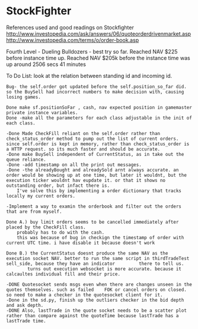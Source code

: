 # StockFighter
References used and good readings on Stockfighter 
http://www.investopedia.com/ask/answers/06/quoteorderdrivenmarket.asp
http://www.investopedia.com/terms/o/order-book.asp

Fourth Level - Dueling Bulldozers -
	best try so far. 
	Reached NAV $225 before instance time up. 
	Reached NAV $205k before the instance time was up around 2506 secs 41 minutes


To Do List:
	look at the relation between standing id and incoming id.

	Bug- the self.order got updated before the self.position_so_far did. so the BuySell had incorrect numbers to make decision with, causing losing games.

	Done make sf.positionSoFar , cash, nav expected position in gamemaster private instance variables.
	Done -make all the parameters for each class adjustable in the init of each class.

	-Done Made CheckFill reliant on the self.order rather than check_status_order method to pump out the list of current orders.
	since self.order is kept in memory, rather than check_status_order is a HTTP request. so its much faster and should be accurate.
	-Done make BuySell independent of CurrentStatus, as in take out the queue reliance.
	-Done -add timestamp on all the print out messages. 	
	-Done -the alreadyBought and alreadySold arnt always accurate. an order would be showing up at one time, but later it wouldnt, but the execution ticker wouldnt hav eupdate it. or that it shows no outstanding order, but infact there is. 
		I've solve this by implementing a order dictionary that tracks locally my current orders. 
	
	-Implement a way to examin the orderbook and filter out the orders that are from myself.

	Done A.) buy limit orders seems to be cancelled immediately after placed by the CheckFill class.
		probably has to do with the cash. 
		this was because of bug in checkign the timestamp of order with current UTC time. i have disable it because doesn't work

	Done B.) the CurrentStatus doesnt produce the same NAV as the execution socket NAV. better to run the same script in thirdTradeTest sell_side, because they have an indicator 		  there to tell us. 
			turns out execution websocket is more accurate. because it calcaultes individual fill and their price.

	-DONE Quotesocket sends msgs even when there are changes unseen in the quotes themselves. such as failed 	FOK or cancel orders on closed. so need to make a checker in the quotesocket client for it.
	-Done in the sd.py, finish up the outliers checker in the bid depth and ask depth.
	-DONE Also, lastTrade in the quote socket needs to be a scatter plot rather than compare against the quoteTime because lastTrade has a lastTrade time.